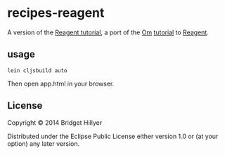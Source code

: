# recipes-reagent 

A version of the [Reagent tutorial](https://github.com/jonase/reagent-tutorial), a port of the [Om](https://github.com/swannodette/om)
[tutorial](https://github.com/swannodette/om/wiki/Basic-Tutorial) to
[Reagent](https://github.com/holmsand/reagent). 


## usage 
`lein cljsbuild auto`

Then open app.html in your browser.


## License

Copyright © 2014 Bridget Hillyer 

Distributed under the Eclipse Public License either version 1.0 or (at
your option) any later version.
